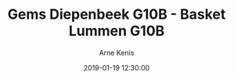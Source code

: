 ---
layout: album
title: Gems Diepenbeek G10B - Basket Lummen G10B
description: Competitie wedstrijd tussen Gems Diepenbeek G10B en Basket Lummen G10B.
date: 2019-01-19 12:30:00
cover: /albums/2019-01-19-Gems-Diepenbeek-G10B-Basket-Lummen-G10B/thumbnails/IMG_0957.JPG
author: Arne Kenis
archived: true
pagination: 
  enabled: true
  images: true
  imageLayout: image
  itemsPerPage: 64
---